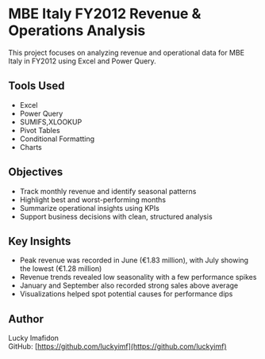 # MBE Italy FY2012 Revenue & Operations Analysis

This project focuses on analyzing revenue and operational data for MBE Italy in FY2012 using Excel and Power Query.

## Tools Used
- Excel
- Power Query
- SUMIFS,XLOOKUP
- Pivot Tables
- Conditional Formatting
- Charts

## Objectives
- Track monthly revenue and identify seasonal patterns
- Highlight best and worst-performing months
- Summarize operational insights using KPIs
- Support business decisions with clean, structured analysis

## Key Insights
- Peak revenue was recorded in June (€1.83 million), with July showing the lowest (€1.28 million)
- Revenue trends revealed low seasonality with a few performance spikes
- January and September also recorded strong sales above average
- Visualizations helped spot potential causes for performance dips

## Author
Lucky Imafidon  
GitHub: [https://github.com/luckyimf](https://github.com/luckyimf)


